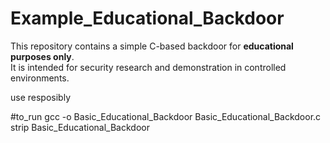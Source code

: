 # Example_Educational_Backdoor

This repository contains a simple C-based backdoor for **educational purposes only**.  
It is intended for security research and demonstration in controlled environments.

use resposibly

#to_run
gcc -o Basic_Educational_Backdoor Basic_Educational_Backdoor.c
strip Basic_Educational_Backdoor
